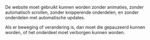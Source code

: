 <!-- @license CC0-1.0 -->

De website moet gebruikt kunnen worden zonder animaties, zonder automatisch scrollen, zonder knipperende onderdelen, en zonder onderdelen met automatische updates.

Als er beweging of verandering is, dan moet die gepauzeerd kunnen worden, of het onderdeel moet verborgen kunnen worden.
